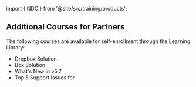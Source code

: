 import { NDC } from '@site/src/training/products';

## Additional <NDC /> Courses for Partners

The following courses are available for self-enrollment through the Learning Library:

* <NDC /> Dropbox Solution
* <NDC /> Box Solution
* What's New in <NDC /> v5.7
* Top 5 Support Issues for <NDC />

